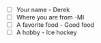  - [ ] Your name - Derek
 - [ ] Where you are from  -MI
 - [ ] A favorite food - Good food
 - [ ] A hobby - Ice hockey
